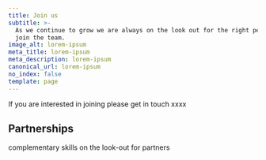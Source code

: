 ```yaml
---
title: Join us
subtitle: >-
  As we continue to grow we are always on the look out for the right people to
  join the team.
image_alt: lorem-ipsum
meta_title: lorem-ipsum
meta_description: lorem-ipsum
canonical_url: lorem-ipsum
no_index: false
template: page
---
```

If you are interested in joining please get in touch xxxx

## Partnerships

complementary skills
on the look-out for partners